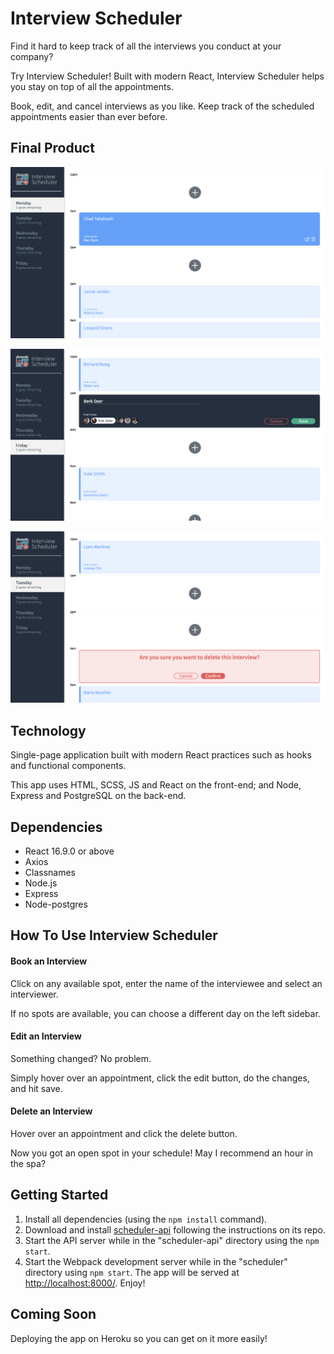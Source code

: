 # Interview Scheduler

Find it hard to keep track of all the interviews you conduct at your company?

Try Interview Scheduler! Built with modern React, Interview Scheduler helps you stay on top of all the appointments.

Book, edit, and cancel interviews as you like. Keep track of the scheduled appointments easier than ever before.

## Final Product

!["appointments"](docs/appointments.png)

!["booking-interview"](docs/booking-interview.png)

!["deleting-interview"](docs/deleting-interview.png)

## Technology

Single-page application built with modern React practices such as hooks and functional components.

This app uses HTML, SCSS, JS and React on the front-end; and  Node, Express and PostgreSQL on the back-end.

## Dependencies

- React 16.9.0 or above
- Axios
- Classnames
- Node.js
- Express
- Node-postgres

## How To Use Interview Scheduler

#### Book an Interview

Click on any available spot, enter the name of the interviewee and select an interviewer.
  
If no spots are available, you can choose a different day on the left sidebar.

#### Edit an Interview

Something changed? No problem.

Simply hover over an appointment, click the edit button, do the changes, and hit save.

#### Delete an Interview

Hover over an appointment and click the delete button. 

Now you got an open spot in your schedule! May I recommend an hour in the spa?

## Getting Started

1. Install all dependencies (using the `npm install` command).
2. Download and install [scheduler-api](https://github.com/berk-ozer/scheduler-api) following the instructions on its repo.
3. Start the API server while in the "scheduler-api" directory using the `npm start`.
4. Start the Webpack development server while in the "scheduler" directory using `npm start`. The app will be served at <http://localhost:8000/>. Enjoy!



## Coming Soon

Deploying the app on Heroku so you can get on it more easily!

